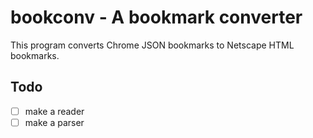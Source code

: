# bookconv - A bookmark converter

This program converts Chrome JSON bookmarks to Netscape HTML bookmarks.

## Todo

- [ ] make a reader
- [ ] make a parser
